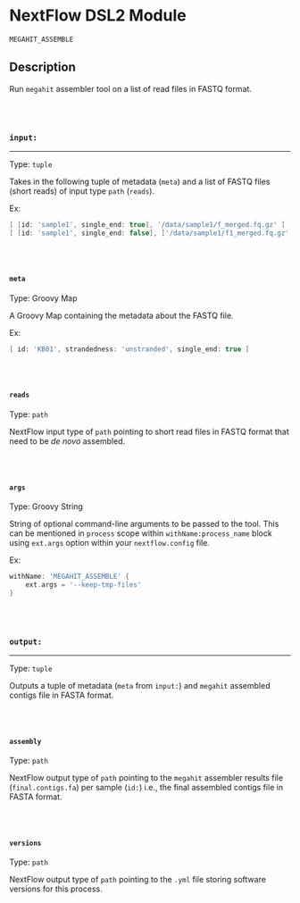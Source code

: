 # NextFlow DSL2 Module

```bash
MEGAHIT_ASSEMBLE
```

## Description

Run `megahit` assembler tool on a list of read files in FASTQ format.

\
&nbsp;

### `input:`

___

Type: `tuple`

Takes in the following tuple of metadata (`meta`) and a list of FASTQ files (short reads) of input type `path` (`reads`).

Ex:

```groovy
[ [id: 'sample1', single_end: true], '/data/sample1/f_merged.fq.gz' ]
[ [id: 'sample1', single_end: false], ['/data/sample1/f1_merged.fq.gz', '/data/sample2/f2_merged.fq.gz'] ]
```

\
&nbsp;

#### `meta`

Type: Groovy Map

A Groovy Map containing the metadata about the FASTQ file.

Ex:

```groovy
[ id: 'KB01', strandedness: 'unstranded', single_end: true ]
```

\
&nbsp;

#### `reads`

Type: `path`

NextFlow input type of `path` pointing to short read files in FASTQ format that need to be *de novo* assembled.

\
&nbsp;

#### `args`

Type: Groovy String

String of optional command-line arguments to be passed to the tool. This can be mentioned in `process` scope within `withName:process_name` block using `ext.args` option within your `nextflow.config` file.

Ex:

```groovy
withName: 'MEGAHIT_ASSEMBLE' {
    ext.args = '--keep-tmp-files'
}
```

\
&nbsp;

### `output:`

___

Type: `tuple`

Outputs a tuple of metadata (`meta` from `input:`) and `megahit` assembled contigs file in FASTA format.

\
&nbsp;

#### `assembly`

Type: `path`

NextFlow output type of `path` pointing to the `megahit` assembler results file (`final.contigs.fa`) per sample (`id:`) i.e., the final assembled contigs file in FASTA format.

\
&nbsp;

#### `versions`

Type: `path`

NextFlow output type of `path` pointing to the `.yml` file storing software versions for this process.
